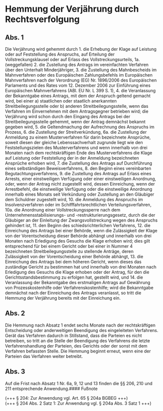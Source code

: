 # Hemmung der Verjährung durch Rechtsverfolgung



## Abs. 1

 Die Verjährung wird gehemmt durch  1.
 die Erhebung der Klage auf Leistung oder auf Feststellung des Anspruchs, auf Erteilung der Vollstreckungsklausel oder auf Erlass des Vollstreckungsurteils,
 1a.
 (weggefallen)
 2.
 die Zustellung des Antrags im vereinfachten Verfahren über den Unterhalt Minderjähriger,
 3.
 die Zustellung des Mahnbescheids im Mahnverfahren oder des Europäischen Zahlungsbefehls im Europäischen Mahnverfahren nach der Verordnung (EG) Nr. 1896/2006 des Europäischen Parlaments und des Rates vom 12. Dezember 2006 zur Einführung eines Europäischen Mahnverfahrens (ABl. EU Nr. L 399 S. 1),
 4.
 die Veranlassung der Bekanntgabe eines Antrags, mit dem der Anspruch geltend gemacht wird, bei einer  a)
 staatlichen oder staatlich anerkannten Streitbeilegungsstelle oder
 b)
 anderen Streitbeilegungsstelle, wenn das Verfahren im Einvernehmen mit dem Antragsgegner betrieben wird;
die Verjährung wird schon durch den Eingang des Antrags bei der Streitbeilegungsstelle gehemmt, wenn der Antrag demnächst bekannt gegeben wird,
 5.
 die Geltendmachung der Aufrechnung des Anspruchs im Prozess,
 6.
 die Zustellung der Streitverkündung,
 6a.
 die Zustellung der Anmeldung zu einem Musterverfahren für darin bezeichnete Ansprüche, soweit diesen der gleiche Lebenssachverhalt zugrunde liegt wie den Feststellungszielen des Musterverfahrens und wenn innerhalb von drei Monaten nach dem rechtskräftigen Ende des Musterverfahrens die Klage auf Leistung oder Feststellung der in der Anmeldung bezeichneten Ansprüche erhoben wird,
 7.
 die Zustellung des Antrags auf Durchführung eines selbständigen Beweisverfahrens,
 8.
 den Beginn eines vereinbarten Begutachtungsverfahrens,
 9.
 die Zustellung des Antrags auf Erlass eines Arrests, einer einstweiligen Verfügung oder einer einstweiligen Anordnung, oder, wenn der Antrag nicht zugestellt wird, dessen Einreichung, wenn der Arrestbefehl, die einstweilige Verfügung oder die einstweilige Anordnung innerhalb eines Monats seit Verkündung oder Zustellung an den Gläubiger dem Schuldner zugestellt wird,
 10.
 die Anmeldung des Anspruchs im Insolvenzverfahren oder im Schifffahrtsrechtlichen Verteilungsverfahren,
 10a.
 die Anordnung einer Vollstreckungssperre nach dem Unternehmensstabilisierungs- und -restrukturierungsgesetz, durch die der Gläubiger an der Einleitung der Zwangsvollstreckung wegen des Anspruchs gehindert ist,
 11.
 den Beginn des schiedsrichterlichen Verfahrens,
 12.
 die Einreichung des Antrags bei einer Behörde, wenn die Zulässigkeit der Klage von der Vorentscheidung dieser Behörde abhängt und innerhalb von drei Monaten nach Erledigung des Gesuchs die Klage erhoben wird; dies gilt entsprechend für bei einem Gericht oder bei einer in Nummer 4 bezeichneten Streitbeilegungsstelle zu stellende Anträge, deren Zulässigkeit von der Vorentscheidung einer Behörde abhängt,
 13.
 die Einreichung des Antrags bei dem höheren Gericht, wenn dieses das zuständige Gericht zu bestimmen hat und innerhalb von drei Monaten nach Erledigung des Gesuchs die Klage erhoben oder der Antrag, für den die Gerichtsstandsbestimmung zu erfolgen hat, gestellt wird, und
 14.
 die Veranlassung der Bekanntgabe des erstmaligen Antrags auf Gewährung von Prozesskostenhilfe oder Verfahrenskostenhilfe; wird die Bekanntgabe demnächst nach der Einreichung des Antrags veranlasst, so tritt die Hemmung der Verjährung bereits mit der Einreichung ein.


## Abs. 2

 Die Hemmung nach Absatz 1 endet sechs Monate nach der rechtskräftigen Entscheidung oder anderweitigen Beendigung des eingeleiteten Verfahrens. Gerät das Verfahren dadurch in Stillstand, dass die Parteien es nicht betreiben, so tritt an die Stelle der Beendigung des Verfahrens die letzte Verfahrenshandlung der Parteien, des Gerichts oder der sonst mit dem Verfahren befassten Stelle. Die Hemmung beginnt erneut, wenn eine der Parteien das Verfahren weiter betreibt.

## Abs. 3

 Auf die Frist nach Absatz 1 Nr. 6a, 9, 12 und 13 finden die §§ 206, 210 und 211 entsprechende Anwendung.#### Fußnote

(+++ § 204: Zur Anwendung vgl. Art. 65 § 204a BGBEG +++)   
(+++ § 204 Abs. 2 Satz 1: Zur Anwendung vgl. § 204a Abs. 3 Satz 1 +++) 


